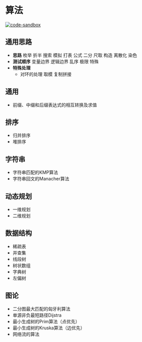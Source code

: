 # 算法

[![code-sandbox](https://img.shields.io/badge/code--sandbox-29b7cb.svg)](https://github.com/lightyears1998/code-sandbox/blob/master/algorithm)

## 通用思路

- **思路** 枚举 折半 搜索 模拟 打表 公式 二分 尺取 构造 离散化 染色
- **测试顺序** 变量边界 逻辑边界 乱序 极限 特殊
- **特殊处理**
  - 对环的处理 取模 复制拼接

## 通用

- 前缀、中缀和后缀表达式的相互转换及求值

## 排序

- 归并排序
- 堆排序

## 字符串

- 字符串匹配的KMP算法
- 字符串回文的Manacher算法

## 动态规划

- 一维规划
- 二维规划

## 数据结构

- 稀疏表
- 并查集
- 线段树
- 树状数组
- 字典树
- 左偏树

## 图论

- 二分图最大匹配的匈牙利算法
- 单源非负最短路径Dijstra
- 最小生成树的Prim算法（点优先）
- 最小生成树的Kruska算法（边优先）
- 网络流的算法
